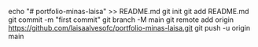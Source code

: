 echo "# portfolio-minas-laisa" >> README.md
git init
git add README.md
git commit -m "first commit"
git branch -M main
git remote add origin https://github.com/laisaalvesofc/portfolio-minas-laisa.git
git push -u origin main
